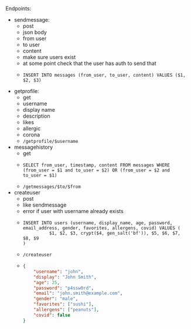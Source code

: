 Endpoints:
- sendmessage:
    - post
    - json body
    - from user
    - to user
    - content
    - make sure users exist
    - at some point check that the user has auth to send that
    - ```postgresql
      INSERT INTO messages (from_user, to_user, content) VALUES ($1, $2, $3)
      ```
- getprofile:
    - get
    - username
    - display name
    - description
    - likes
    - allergic
    - corona
    - `/getprofile/$username`
- messagehistory
    - get
    - ```postgresql
      SELECT from_user, timestamp, content FROM messages WHERE (from_user = $1 and to_user = $2) OR (from_user = $2 and to_user = $1)
      ```
    - `/getmessages/$to/$from`
- createuser
    - post
    - like sendmessage
    - error if user with username already exists
    - ```postgresql
      INSERT INTO users (username, display_name, age, password, email_address, gender, favorites, allergens, covid) VALUES (
                $1, $2, $3, crypt($4, gen_salt('bf')), $5, $6, $7, $8, $9
      )
      ```
    - `/createuser`
    - ```json
      {
          "username": "john",
          "display": "John Smith",
          "age": 25,
          "password": "p4ssw0rd",
          "email": "john.smith@example.com",
          "gender": "male",
          "favorites": ["sushi"],
          "allergens": ["peanuts"],
          "covid": false
      }
      ```